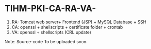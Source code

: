 # TIHM-PKI-CA-RA-VA-
<ol type="1">
  <li>RA: Tomcat web server+ Frontend (JSP) + MySQL Database + SSH</li>
  <li>CA: openssl + shellscripts + certificate folder + crontab</li>
  <li>VA: openssl + shellscripts (CRL update)</li>
 </ol>

Note: Source-code To be uploaded soon 
